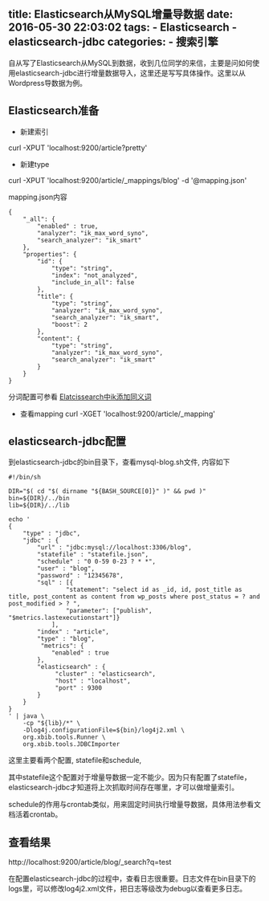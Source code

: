 title: Elasticsearch从MySQL增量导数据
date: 2016-05-30 22:03:02
tags:
    - Elasticsearch
    - elasticsearch-jdbc
categories:
    - 搜索引擎
---
自从写了Elasticsearch从MySQL到数据，收到几位同学的来信，主要是问如何使用elasticsearch-jdbc进行增量数据导入，这里还是写写具体操作。这里以从Wordpress导数据为例。

## Elasticsearch准备

* 新建索引

curl -XPUT 'localhost:9200/article?pretty'

* 新建type

curl -XPUT 'localhost:9200/article/_mappings/blog' -d '@mapping.json'

mapping.json内容
```
{
    "_all": {
        "enabled" : true,
        "analyzer": "ik_max_word_syno",
        "search_analyzer": "ik_smart"
    },
    "properties": {
        "id": {
            "type": "string",
            "index": "not_analyzed",
            "include_in_all": false
        },
        "title": {
            "type": "string",
            "analyzer": "ik_max_word_syno",
            "search_analyzer": "ik_smart",
            "boost": 2
        },
        "content": {
            "type": "string",
            "analyzer": "ik_max_word_syno",
            "search_analyzer": "ik_smart"
        }
    }
}
```

分词配置可参看
[Elatcissearch中ik添加同义词](
http://program.dengshilong.org/2016/04/06/Elasticsearch%E4%B8%ADik%E6%B7%BB%E5%8A%A0%E5%90%8C%E4%B9%89%E8%AF%8D/)

* 查看mapping
curl -XGET 'localhost:9200/article/_mapping'

## elasticsearch-jdbc配置

到elasticsearch-jdbc的bin目录下，查看mysql-blog.sh文件, 内容如下
```
#!/bin/sh

DIR="$( cd "$( dirname "${BASH_SOURCE[0]}" )" && pwd )"
bin=${DIR}/../bin
lib=${DIR}/../lib

echo '
{
    "type" : "jdbc",
    "jdbc" : {
        "url" : "jdbc:mysql://localhost:3306/blog",
        "statefile" : "statefile.json",
        "schedule" : "0 0-59 0-23 ? * *",
        "user" : "blog",
        "password" : "12345678",
        "sql" : [{
                "statement": "select id as _id, id, post_title as title, post_content as content from wp_posts where post_status = ? and post_modified > ? ",
                "parameter": ["publish", "$metrics.lastexecutionstart"]}
            ],
        "index" : "article",
        "type" : "blog",
         "metrics": {
            "enabled" : true
        },
        "elasticsearch" : {
             "cluster" : "elasticsearch",
             "host" : "localhost",
             "port" : 9300
        }
    }
}
' | java \
    -cp "${lib}/*" \
    -Dlog4j.configurationFile=${bin}/log4j2.xml \
    org.xbib.tools.Runner \
    org.xbib.tools.JDBCImporter
```
这里主要看两个配置, statefile和schedule,

其中statefile这个配置对于增量导数据一定不能少。因为只有配置了statefile，elasticsearch-jdbc才知道将上次抓取时间存在哪里，才可以做增量索引。

schedule的作用与crontab类似，用来固定时间执行增量导数据，具体用法参看文档活着crontab。

## 查看结果
http://localhost:9200/article/blog/_search?q=test

在配置elasticsearch-jdbc的过程中，查看日志很重要。日志文件在bin目录下的logs里，可以修改log4j2.xml文件，把日志等级改为debug以查看更多日志。
